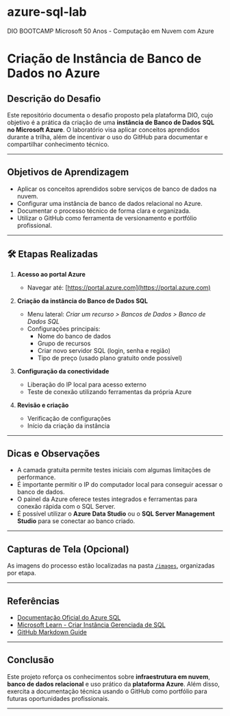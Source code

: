 # azure-sql-lab
DIO BOOTCAMP Microsoft 50 Anos - Computação em Nuvem com Azure
#  Criação de Instância de Banco de Dados no Azure

## Descrição do Desafio

Este repositório documenta o desafio proposto pela plataforma DIO, cujo objetivo é a prática da criação de uma **instância de Banco de Dados SQL no Microsoft Azure**. O laboratório visa aplicar conceitos aprendidos durante a trilha, além de incentivar o uso do GitHub para documentar e compartilhar conhecimento técnico.

---

## Objetivos de Aprendizagem

- Aplicar os conceitos aprendidos sobre serviços de banco de dados na nuvem.
- Configurar uma instância de banco de dados relacional no Azure.
- Documentar o processo técnico de forma clara e organizada.
- Utilizar o GitHub como ferramenta de versionamento e portfólio profissional.

---

## 🛠️ Etapas Realizadas

1. **Acesso ao portal Azure**  
   - Navegar até: [https://portal.azure.com](https://portal.azure.com)

2. **Criação da instância do Banco de Dados SQL**  
   - Menu lateral: *Criar um recurso > Bancos de Dados > Banco de Dados SQL*  
   - Configurações principais:
     - Nome do banco de dados
     - Grupo de recursos
     - Criar novo servidor SQL (login, senha e região)
     - Tipo de preço (usado plano gratuito onde possível)

3. **Configuração da conectividade**  
   - Liberação do IP local para acesso externo
   - Teste de conexão utilizando ferramentas da própria Azure

4. **Revisão e criação**  
   - Verificação de configurações
   - Início da criação da instância

---

## Dicas e Observações

- A camada gratuita permite testes iniciais com algumas limitações de performance.
- É importante permitir o IP do computador local para conseguir acessar o banco de dados.
- O painel da Azure oferece testes integrados e ferramentas para conexão rápida com o SQL Server.
- É possível utilizar o **Azure Data Studio** ou o **SQL Server Management Studio** para se conectar ao banco criado.

---

## Capturas de Tela (Opcional)

As imagens do processo estão localizadas na pasta [`/images`](./images), organizadas por etapa.

---

## Referências

- [Documentação Oficial do Azure SQL](https://learn.microsoft.com/pt-br/azure/azure-sql/database/)
- [Microsoft Learn - Criar Instância Gerenciada de SQL](https://learn.microsoft.com/pt-br/training/modules/introduction-to-azure-sql-database/)
- [GitHub Markdown Guide](https://guides.github.com/features/mastering-markdown/)

---

## Conclusão

Este projeto reforça os conhecimentos sobre **infraestrutura em nuvem**, **banco de dados relacional** e uso prático da **plataforma Azure**. Além disso, exercita a documentação técnica usando o GitHub como portfólio para futuras oportunidades profissionais.

---
